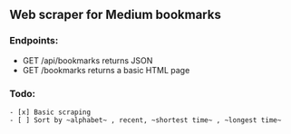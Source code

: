 ## Web scraper for Medium bookmarks

### Endpoints:
- GET  /api/bookmarks returns JSON
- GET  /bookmarks	  returns a basic HTML page

### Todo:
	- [x] Basic scraping
	- [ ] Sort by ~alphabet~ , recent, ~shortest time~ , ~longest time~